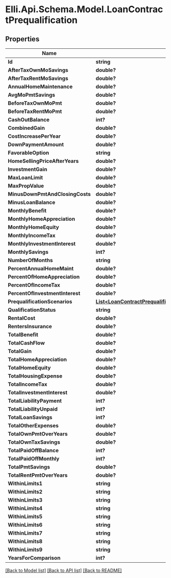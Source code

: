# Elli.Api.Schema.Model.LoanContractPrequalification
## Properties

Name | Type | Description | Notes
------------ | ------------- | ------------- | -------------
**Id** | **string** |  | [optional] 
**AfterTaxOwnMoSavings** | **double?** |  | [optional] 
**AfterTaxRentMoSavings** | **double?** |  | [optional] 
**AnnualHomeMaintenance** | **double?** |  | [optional] 
**AvgMoPmtSavings** | **double?** |  | [optional] 
**BeforeTaxOwnMoPmt** | **double?** |  | [optional] 
**BeforeTaxRentMoPmt** | **double?** |  | [optional] 
**CashOutBalance** | **int?** |  | [optional] 
**CombinedGain** | **double?** |  | [optional] 
**CostIncreasePerYear** | **double?** |  | [optional] 
**DownPaymentAmount** | **double?** |  | [optional] 
**FavorableOption** | **string** |  | [optional] 
**HomeSellingPriceAfterYears** | **double?** |  | [optional] 
**InvestmentGain** | **double?** |  | [optional] 
**MaxLoanLimit** | **double?** |  | [optional] 
**MaxPropValue** | **double?** |  | [optional] 
**MinusDownPmtAndClosingCosts** | **double?** |  | [optional] 
**MinusLoanBalance** | **double?** |  | [optional] 
**MonthlyBenefit** | **double?** |  | [optional] 
**MonthlyHomeAppreciation** | **double?** |  | [optional] 
**MonthlyHomeEquity** | **double?** |  | [optional] 
**MonthlyIncomeTax** | **double?** |  | [optional] 
**MonthlyInvestmentInterest** | **double?** |  | [optional] 
**MonthlySavings** | **int?** |  | [optional] 
**NumberOfMonths** | **string** |  | [optional] 
**PercentAnnualHomeMaint** | **double?** |  | [optional] 
**PercentOfHomeAppreciation** | **double?** |  | [optional] 
**PercentOfIncomeTax** | **double?** |  | [optional] 
**PercentOfInvestmentInterest** | **double?** |  | [optional] 
**PrequalificationScenarios** | [**List&lt;LoanContractPrequalificationPrequalificationScenarios&gt;**](LoanContractPrequalificationPrequalificationScenarios.md) |  | [optional] 
**QualificationStatus** | **string** |  | [optional] 
**RentalCost** | **double?** |  | [optional] 
**RentersInsurance** | **double?** |  | [optional] 
**TotalBenefit** | **double?** |  | [optional] 
**TotalCashFlow** | **double?** |  | [optional] 
**TotalGain** | **double?** |  | [optional] 
**TotalHomeAppreciation** | **double?** |  | [optional] 
**TotalHomeEquity** | **double?** |  | [optional] 
**TotalHousingExpense** | **double?** |  | [optional] 
**TotalIncomeTax** | **double?** |  | [optional] 
**TotalInvestmentInterest** | **double?** |  | [optional] 
**TotalLiabilityPayment** | **int?** |  | [optional] 
**TotalLiabilityUnpaid** | **int?** |  | [optional] 
**TotalLoanSavings** | **int?** |  | [optional] 
**TotalOtherExpenses** | **double?** |  | [optional] 
**TotalOwnPmtOverYears** | **double?** |  | [optional] 
**TotalOwnTaxSavings** | **double?** |  | [optional] 
**TotalPaidOffBalance** | **int?** |  | [optional] 
**TotalPaidOffMonthly** | **int?** |  | [optional] 
**TotalPmtSavings** | **double?** |  | [optional] 
**TotalRentPmtOverYears** | **double?** |  | [optional] 
**WithinLimits1** | **string** |  | [optional] 
**WithinLimits2** | **string** |  | [optional] 
**WithinLimits3** | **string** |  | [optional] 
**WithinLimits4** | **string** |  | [optional] 
**WithinLimits5** | **string** |  | [optional] 
**WithinLimits6** | **string** |  | [optional] 
**WithinLimits7** | **string** |  | [optional] 
**WithinLimits8** | **string** |  | [optional] 
**WithinLimits9** | **string** |  | [optional] 
**YearsForComparison** | **int?** |  | [optional] 

[[Back to Model list]](../README.md#documentation-for-models) [[Back to API list]](../README.md#documentation-for-api-endpoints) [[Back to README]](../README.md)

